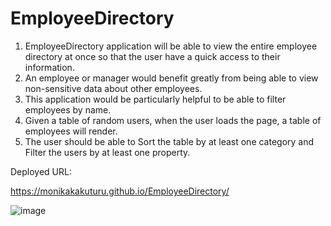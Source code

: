 # EmployeeDirectory

1. EmployeeDirectory application will be able to view the entire employee directory at once so that the user have a quick access to their information.
2. An employee or manager would benefit greatly from being able to view non-sensitive data about other employees.
3. This application would be particularly helpful to be able to filter employees by name.
4. Given a table of random users, when the user loads the page, a table of employees will render.
5. The user should be able to Sort the table by at least one category and Filter the users by at least one property.

Deployed URL:

https://monikakakuturu.github.io/EmployeeDirectory/


![image](https://user-images.githubusercontent.com/66193098/99030071-f8eaf780-2528-11eb-8ca0-1d8b51401d37.png)
